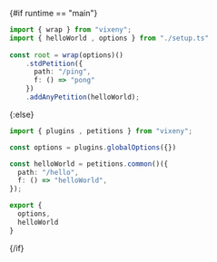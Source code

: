 <script>
    export let runtime = "main";
</script>

{#if runtime == "main"}

```ts
import { wrap } from "vixeny";
import { helloWorld , options } from "./setup.ts"
 
const root = wrap(options)()
    .stdPetition({
      path: "/ping",
      f: () => "pong"
    })
    .addAnyPetition(helloWorld);
```

{:else}

```ts
import { plugins , petitions } from "vixeny";

const options = plugins.globalOptions({})

const helloWorld = petitions.common()({
  path: "/hello",
  f: () => "helloWorld",
});

export {
  options,
  helloWorld
}
```

{/if}